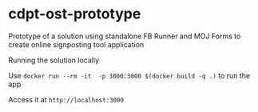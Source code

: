# cdpt-ost-prototype
Prototype of a solution using standalone FB Runner and MOJ Forms to create online signposting tool application 

Running the solution locally

Use `docker run --rm -it  -p 3000:3000 $(docker build -q .)` to run the app

Access it at `http://localhost:3000`
